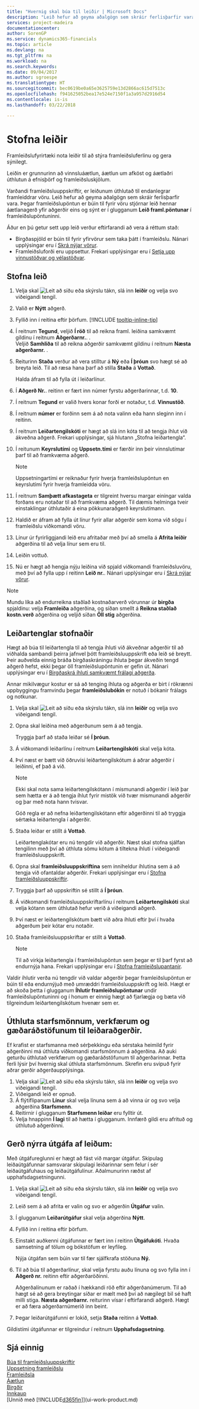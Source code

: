 ```yaml
---
title: "Hvernig skal búa til leiðir | Microsoft Docs"
description: "Leið hefur að geyma aðalgögn sem skráir ferlisþarfir vara. Þegar framleiðslupöntun er búin til fyrir vöru stjórnar leið hennar áætlanagerð yfir aðgerðir eins og sýnt er í glugganum **Leið framl.pöntunar** í framleiðslupöntuninni."
services: project-madeira
documentationcenter: 
author: SorenGP
ms.service: dynamics365-financials
ms.topic: article
ms.devlang: na
ms.tgt_pltfrm: na
ms.workload: na
ms.search.keywords: 
ms.date: 09/04/2017
ms.author: sgroespe
ms.translationtype: HT
ms.sourcegitcommit: bec0619be0a65e3625759e13d2866ac615d7513c
ms.openlocfilehash: f941625052bea17e524e7150f1a3a957d2916d54
ms.contentlocale: is-is
ms.lasthandoff: 03/22/2018

---
```

# <a name="create-routings"></a>Stofna leiðir
Framleiðslufyrirtæki nota leiðir til að stýra framleiðsluferlinu og gera sýnilegt.

Leiðin er grunnurinn að vinnsluáætlun, áætlun um afköst og áætlaðri úthlutun á efnisþörf og framleiðsluskjölum.  

Varðandi framleiðsluuppskriftir, er leiðunum úthlutað til endanlegrar framleiddrar vöru. Leið hefur að geyma aðalgögn sem skráir ferlisþarfir vara. Þegar framleiðslupöntun er búin til fyrir vöru stjórnar leið hennar áætlanagerð yfir aðgerðir eins og sýnt er í glugganum **Leið framl.pöntunar** í framleiðslupöntuninni.  

Áður en þú getur sett upp leið verður eftirfarandi að vera á réttum stað:  

- Birgðaspjöld er búin til fyrir yfirvörur sem taka þátt í framleiðslu. Nánari upplýsingar eru í [Skrá nýjar vörur](inventory-how-register-new-items.md).
- Framleiðsluforði eru uppsettur. Frekari upplýsingar eru í [Setja upp vinnustöðvar og vélastöðvar](production-how-to-set-up-work-and-machine-centers.md).

## <a name="to-create-a-routing"></a>Stofna leið  
1. Velja skal ![Leit að síðu eða skýrslu](media/ui-search/search_small.png "Leit að síðu eða skýrslu táknið") tákn, slá inn **leiðir** og velja svo viðeigandi tengil.  
2. Valið er **Nýtt** aðgerð.  
3. Fyllið inn í reitina eftir þörfum. [!INCLUDE [tooltip-inline-tip](includes/tooltip-inline-tip_md.md)]
4. Í reitnum **Tegund**, veljið **Í röð** til að reikna framl. leiðina samkvæmt gildinu í reitnum **Aðgerðarnr.**. .   
   Veljið **Samhliða** til að reikna aðgerðir samkvæmt gildinu í reitnum **Næsta aðgerðarnr.** .  
5. Reiturinn **Staða** verður að vera stilltur á **Ný** eða **Í þróun** svo hægt sé að breyta leið. Til að ræsa hana þarf að stilla **Staða** á **Vottað**.  

   Halda áfram til að fylla út í leiðarlínur.
6. Í **Aðgerð Nr.**. reitinn er fært inn númer fyrstu aðgerðarinnar, t.d. **10**.  
7. Í reitnum **Tegund** er valið hvers konar forði er notaður, t.d. **Vinnustöð**.  
8. Í reitnum **númer** er forðinn sem á að nota valinn eða hann sleginn inn í reitinn.  
9. Í reitnum **Leiðartengilskóti** er hægt að slá inn kóta til að tengja íhlut við ákveðna aðgerð. Frekari upplýsingar, sjá hlutann „Stofna leiðartengla“.
10. Í reitunum **Keyrslutími** og **Uppsetn.tími** er færðir inn þeir vinnslutímar þarf til að framkvæma aðgerð.  

    > [!NOTE]  
    >  Uppsetningartími er reiknaður fyrir hverja framleiðslupöntun en keyrslutími fyrir hverja framleidda vöru.  

11. Í reitnum **Samþætt afkastageta** er tilgreint hversu margar einingar valda forðans eru notaðar til að framkvæma aðgerð. Til dæmis helminga tveir einstaklingar úthlutaðir á eina pökkunaraðgerð keyrslutímann.  
12. Haldið er áfram að fylla út línur fyrir allar aðgerðir sem koma við sögu í framleiðslu viðkomandi vöru.  
13. Línur úr fyrirliggjandi leið eru afritaðar með því að smella á **Afrita leiðir** aðgerðina til að velja línur sem eru til.  
14. Leiðin vottuð.  
15. Nú er hægt að hengja nýju leiðina við spjald viðkomandi framleiðsluvöru, með því að fylla upp í reitinn **Leið nr.**. Nánari upplýsingar eru í [Skrá nýjar vörur](inventory-how-register-new-items.md).  

> [!NOTE]  
>  Mundu líka að endurreikna staðlað kostnaðarverð vörunnar úr **birgða** spjaldinu: velja **Framleiða** aðgerðina, og síðan smellt á **Reikna staðlað kostn.verð** aðgerðina og veljið síðan **Öll stig** aðgerðina.  

## <a name="to-create-routing-links"></a>Leiðartenglar stofnaðir
Hægt að búa til leiðartengla til að tengja íhluti við ákveðnar aðgerðir til að viðhalda sambandi þeirra jafnvel þótt framleiðsluuppskrift eða leið sé breytt. Þeir auðvelda einnig bráða birgðaskráningu íhluta þegar ákveðin tengd aðgerð hefst, ekki þegar öll framleiðslupöntunin er gefin út. Nánari upplýsingar eru í [Birgðaskrá íhluti samkvæmt frálagi aðgerða](production-how-to-flush-components-according-to-operation-output.md).  

Annar mikilvægur kostur er sá að tenging íhluta og aðgerða er birt í rökrænni uppbyggingu framvindu þegar **framleiðslubókin** er notuð í bókanir frálags og notkunar.  

1.  Velja skal ![Leit að síðu eða skýrslu](media/ui-search/search_small.png "Leit að síðu eða skýrslu táknið") tákn, slá inn **leiðir** og velja svo viðeigandi tengil.  
2.  Opna skal leiðina með aðgerðunum sem á að tengja.  

    Tryggja þarf að staða leiðar sé **Í þróun**.  

3.  Á viðkomandi leiðarlínu í reitnum **Leiðartengilskóti** skal velja kóta.  
4.  Því næst er bætt við öðruvísi leiðartengilskótum á aðrar aðgerðir í leiðinni, ef það á við.  

    > [!NOTE]  
    >  Ekki skal nota sama leiðartengilskótann í mismunandi aðgerðir í leið þar sem hætta er á að tengja íhlut fyrir mistök við tvær mismunandi aðgerðir og þar með nota hann tvisvar.  
    >   
    >  Góð regla er að nefna leiðartengilskótann eftir aðgerðinni til að tryggja sértæka leiðartengla í aðgerðir.

5.  Staða leiðar er stillt á **Vottað**.  

    Leiðartenglakótar eru nú tengdir við aðgerðir. Næst skal stofna sjálfan tengilinn með því að úthluta sömu kótum á tiltekna íhluti í viðeigandi framleiðsluuppskrift.  

6.  Opna skal **framleiðsluuppskriftina** sem inniheldur íhlutina sem á að tengja við ofantaldar aðgerðir. Frekari upplýsingar eru í [Stofna framleiðsluuppskriftir](production-how-to-create-production-boms.md).
7.  Tryggja þarf að uppskriftin sé stillt á **Í þróun**.  
8.  Á viðkomandi framleiðsluuppskriftarlínu í reitnum **Leiðartengilskóti** skal velja kótann sem úthlutað hefur verið á viðeigandi aðgerð.  
9. Því næst er leiðartengilskótum bætt við aðra íhluti eftir því í hvaða aðgerðum þeir kótar eru notaðir.  
10. Staða framleiðsluuppskriftar er stillt á **Vottað**.  

    > [!NOTE]  
    >  Til að virkja leiðartengla í framleiðslupöntun sem þegar er til þarf fyrst að endurnýja hana. Frekari upplýsingar eru í [Stofna framleiðslupantanir](production-how-to-create-production-orders.md).  

Valdir íhlutir verða nú tengdir við valdar aðgerðir þegar framleiðslupöntun er búin til eða endurnýjuð með umræddri framleiðsluuppskrift og leið. Hægt er að skoða þetta í glugganum **Íhlutir framleiðslupöntunar** undir framleiðslupöntuninni og í honum er einnig hægt að fjarlægja og bæta við tilgreindum leiðartengilskótum hvenær sem er.

## <a name="to-assign-personnel-tools-and-quality-measures-to-routing-operations"></a>Úthluta starfsmönnum, verkfærum og gæðaráðstöfunum til leiðaraðgerðir.
Ef krafist er starfsmanna með sérþekkingu eða sérstaka heimild fyrir aðgerðinni má úthluta viðkomandi starfsmönnum á aðgerðina. Að auki geturðu úthlutað verkfærum og gæðaráðstöfunum til aðgerðarinnar. Þetta ferli lýsir því hvernig skal úthluta starfsmönnum. Skrefin eru svipuð fyrir aðrar gerðir aðgerðaupplýsinga.

1.  Velja skal ![Leit að síðu eða skýrslu](media/ui-search/search_small.png "Leit að síðu eða skýrslu táknið") tákn, slá inn **leiðir** og velja svo viðeigandi tengil.  
2.  Viðeigandi leið er opnuð.  
3.  Á flýtiflipanum **Línur** skal velja línuna sem á að vinna úr og svo velja aðgerðina **Starfsmenn**.  
4.  Reitirnir í glugganum **Starfsmenn leiðar** eru fylltir út.  
5.  Velja hnappinn **Í lagi** til að hætta í glugganum. Innfærð gildi eru afrituð og úthlutuð aðgerðinni.    

## <a name="to-create-a-new-versions-of-a-routing"></a>Gerð nýrra útgáfa af leiðum:  
Með útgáfureglunni er hægt að fást við margar útgáfur. Skipulag leiðaútgáfunnar samsvarar skipulagi leiðarinnar sem felur í sér leiðaútgáfuhaus og leiðaútgáfulínur. Aðalmunurinn ræðst af upphafsdagsetningunni.  

1.  Velja skal ![Leit að síðu eða skýrslu](media/ui-search/search_small.png "Leit að síðu eða skýrslu táknið") tákn, slá inn **leiðir** og velja svo viðeigandi tengil.  
2.  Leið sem á að afrita er valin og svo er aðgerðin **Útgáfur** valin.  
3. Í glugganum **Leiðarútgáfur** skal velja aðgerðina **Nýtt**.
4. Fyllið inn í reitina eftir þörfum.
5.  Einstakt auðkenni útgáfunnar er fært inn í reitinn **Útgáfukóti**. Hvaða samsetning af tölum og bókstöfum er leyfileg.  

    Nýja útgáfan sem búin var til fær sjálfkrafa stöðuna **Ný.**  
6.  Til að búa til aðgerðarlínur, skal velja fyrstu auðu línuna og svo fylla inn í **Aðgerð nr.** reitinn eftir aðgerðaröðinni.

    Aðgerðalínunum er raðað í hækkandi röð eftir aðgerðanúmerum. Til að hægt sé að gera breytingar síðar er mælt með því að nægilegt bil sé haft milli stiga. **Næsta aðgerðarnr.** reiturinn vísar í eftirfarandi aðgerð. Hægt er að færa aðgerðarnúmerið inn beint.

7. Þegar leiðarútgáfunni er lokið, setja **Staða** reitinn á **Vottað**.

Gildistími útgáfunnar er tilgreindur í reitnum **Upphafsdagsetning**.  

## <a name="see-also"></a>Sjá einnig  
[Búa til framleiðsluuppskriftir](production-how-to-create-production-boms.md)  
[Uppsetning framleiðslu](production-configure-production-processes.md)  
[Framleiðsla](production-manage-manufacturing.md)    
[Áætlun](production-planning.md)   
[Birgðir](inventory-manage-inventory.md)  
[Innkaup](purchasing-manage-purchasing.md)  
[Unnið með [!INCLUDE[d365fin](includes/d365fin_md.md)]](ui-work-product.md)

